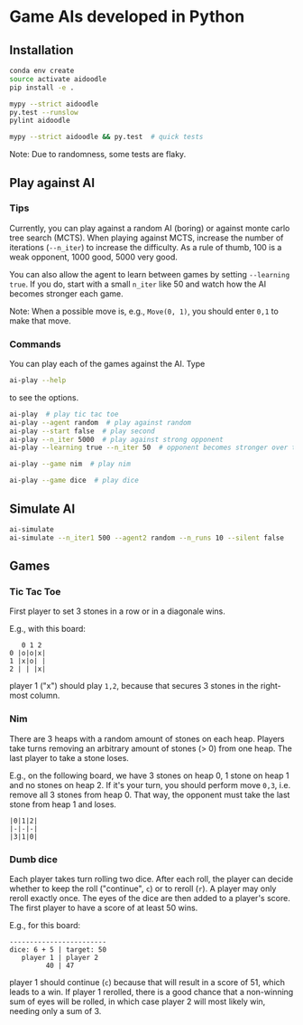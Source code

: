 # Game AIs developed in Python

## Installation

```bash
conda env create
source activate aidoodle
pip install -e .

mypy --strict aidoodle
py.test --runslow
pylint aidoodle

mypy --strict aidoodle && py.test  # quick tests
```

Note: Due to randomness, some tests are flaky.

## Play against AI

### Tips

Currently, you can play against a random AI (boring) or against monte
carlo tree search (MCTS). When playing against MCTS, increase the
number of iterations (`--n_iter`) to increase the difficulty. As a
rule of thumb, 100 is a weak opponent, 1000 good, 5000 very good.

You can also allow the agent to learn between games by setting
`--learning true`. If you do, start with a small `n_iter` like 50 and
watch how the AI becomes stronger each game.

Note: When a possible move is, e.g., `Move(0, 1)`, you should enter
`0,1` to make that move.

### Commands

You can play each of the games against the AI. Type

```bash
ai-play --help
```

to see the options.

```bash
ai-play  # play tic tac toe
ai-play --agent random  # play against random
ai-play --start false  # play second
ai-play --n_iter 5000  # play against strong opponent
ai-play --learning true --n_iter 50  # opponent becomes stronger over time

ai-play --game nim  # play nim

ai-play --game dice  # play dice
```

## Simulate AI

```bash
ai-simulate
ai-simulate --n_iter1 500 --agent2 random --n_runs 10 --silent false
```

## Games

### Tic Tac Toe

First player to set 3 stones in a row or in a diagonale wins.

E.g., with this board:

```
   0 1 2
0 |o|o|x|
1 |x|o| |
2 | | |x|
```

player 1 ("x") should play `1,2`, because that secures 3 stones in the
right-most column.

### Nim

There are 3 heaps with a random amount of stones on each heap. Players
take turns removing an arbitrary amount of stones (> 0) from one
heap. The last player to take a stone loses.

E.g., on the following board, we have 3 stones on heap 0, 1 stone on
heap 1 and no stones on heap 2. If it's your turn, you should perform
move `0,3`, i.e. remove all 3 stones from heap 0. That way, the
opponent must take the last stone from heap 1 and loses.

```
|0|1|2|
|-|-|-|
|3|1|0|
```

### Dumb dice

Each player takes turn rolling two dice. After each roll, the player
can decide whether to keep the roll ("continue", `c`) or to reroll
(`r`). A player may only reroll exactly once. The eyes of the dice are
then added to a player's score. The first player to have a score of at
least 50 wins.

E.g., for this board:

```
------------------------
dice: 6 + 5 | target: 50
   player 1 | player 2
         40 | 47      
```

player 1 should continue (`c`) because that will result in a score of
51, which leads to a win. If player 1 rerolled, there is a good chance
that a non-winning sum of eyes will be rolled, in which case player 2
will most likely win, needing only a sum of 3.
